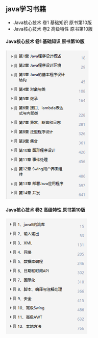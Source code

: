 ## java学习书籍
- Java核心技术 卷1 基础知识 原书第10版
- Java核心技术 卷2 高级特性 原书第10版

#### Java核心技术 卷1 基础知识 原书第10版
![book/picture/java10_1.PNG](picture/java10-1.PNG)

#### Java核心技术 卷2 高级特性 原书第10版
![book/picture/java10_2.PNG](picture/java10-2.PNG)




